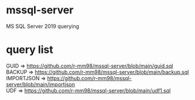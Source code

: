 # mssql-server
MS SQL Server 2019 querying

# query list
GUID => https://github.com/r-mm98/mssql-server/blob/main/guid.sql <br>
BACKUP => https://github.com/r-mm98/mssql-server/blob/main/backup.sql <br>
IMPORTJSON => https://github.com/r-mm98/mssql-server/blob/main/importjson <br>
UDF => https://github.com/r-mm98/mssql-server/blob/main/udf1.sql <br>
